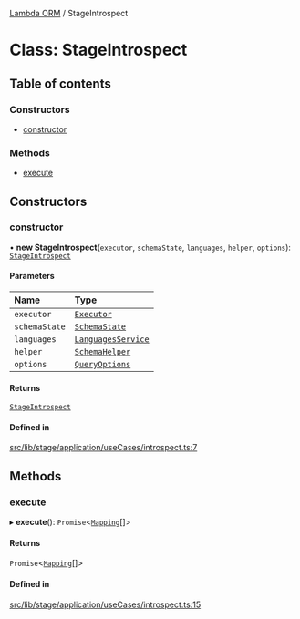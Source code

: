 [Lambda ORM](../README.md) / StageIntrospect

# Class: StageIntrospect

## Table of contents

### Constructors

- [constructor](StageIntrospect.md#constructor)

### Methods

- [execute](StageIntrospect.md#execute)

## Constructors

### constructor

• **new StageIntrospect**(`executor`, `schemaState`, `languages`, `helper`, `options`): [`StageIntrospect`](StageIntrospect.md)

#### Parameters

| Name | Type |
| :------ | :------ |
| `executor` | [`Executor`](../interfaces/Executor.md) |
| `schemaState` | [`SchemaState`](SchemaState.md) |
| `languages` | [`LanguagesService`](LanguagesService.md) |
| `helper` | [`SchemaHelper`](SchemaHelper.md) |
| `options` | [`QueryOptions`](../interfaces/QueryOptions.md) |

#### Returns

[`StageIntrospect`](StageIntrospect.md)

#### Defined in

[src/lib/stage/application/useCases/introspect.ts:7](https://github.com/lambda-orm/lambdaorm/blob/326b72e7/src/lib/stage/application/useCases/introspect.ts#L7)

## Methods

### execute

▸ **execute**(): `Promise`\<[`Mapping`](../interfaces/Mapping.md)[]\>

#### Returns

`Promise`\<[`Mapping`](../interfaces/Mapping.md)[]\>

#### Defined in

[src/lib/stage/application/useCases/introspect.ts:15](https://github.com/lambda-orm/lambdaorm/blob/326b72e7/src/lib/stage/application/useCases/introspect.ts#L15)
